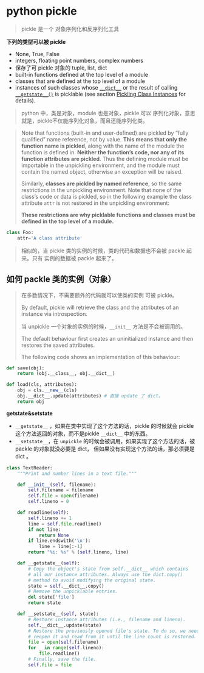 # python pickle

> pickle 是一个 对象序列化和反序列化工具



**下列的类型可以被 pickle**

* None, True, False
* integers, floating point numbers, complex numbers
* 保存了可 pickle 对象的 tuple, list, dict
* built-in functions defined at the top level of a module
* classes that are defined at the top level of a module
* instances of such classes whose [`__dict__`](https://docs.python.org/3/library/stdtypes.html#object.__dict__) or the result of calling [`__getstate__()`](https://docs.python.org/3/library/pickle.html#object.__getstate__) is picklable (see section [Pickling Class Instances](https://docs.python.org/3/library/pickle.html#pickle-inst) for details).



> python 中，类是对象，module 也是对象，pickle 可以 序列化对象，意思就是，pickle不仅能序列化对象，而且还能序列化类。



> Note that functions (built-in and user-defined) are pickled by “fully qualified” name reference, not by value. **This means that only the function name is pickled**, along with the name of the module the function is defined in. **Neither the function’s code, nor any of its function attributes are pickled**. Thus the defining module must be importable in the unpickling environment, and the module must contain the named object, otherwise an exception will be raised. 
>
> Similarly, **classes are pickled by named reference**, so the same restrictions in the unpickling environment. Note that none of the class’s code or data is pickled, so in the following example the class attribute `attr` is not restored in the unpickling environment:
>
> **These restrictions are why picklable functions and classes must be defined in the top level of a module.**

```python
class Foo:
    attr='A class attribute'
```



> 相似的，当 pickle 类的实例的时候，类的代码和数据也不会被 packle 起来。只有 实例的数据被 packle 起来了。



## 如何 packle 类的实例（对象）

> 在多数情况下，不需要额外的代码就可以使类的实例 可被 pickle。
>
> By default, pickle will retrieve the class and the attributes of an instance via introspection.
>
> 当 unpickle 一个对象的实例的时候，`__init__` 方法是不会被调用的。
>
> The default behaviour first creates an uninitialized instance and then restores the saved attributes.
>
> The following code shows an implementation of this behaviour:

```python
def save(obj):
    return (obj.__class__, obj.__dict__)

def load(cls, attributes):
    obj = cls.__new__(cls)
    obj.__dict__.update(attributes) # 直接 update 了 dict。
    return obj
```



**getstate&setstate**

* `__getstate__` ，如果在类中实现了这个方法的话，pickle 的时候就会 pickle 这个方法返回的对象，而不是pickle  `__dict__` 中的东西。
* `__setstate__`，在 `unpickle` 的时候会被调用，如果实现了这个方法的话，被 packle 的对象就没必要是 dict， 但如果没有实现这个方法的话，那必须要是 dict 。

```python
class TextReader:
    """Print and number lines in a text file."""

    def __init__(self, filename):
        self.filename = filename
        self.file = open(filename)
        self.lineno = 0

    def readline(self):
        self.lineno += 1
        line = self.file.readline()
        if not line:
            return None
        if line.endswith('\n'):
            line = line[:-1]
        return "%i: %s" % (self.lineno, line)

    def __getstate__(self):
        # Copy the object's state from self.__dict__ which contains
        # all our instance attributes. Always use the dict.copy()
        # method to avoid modifying the original state.
        state = self.__dict__.copy()
        # Remove the unpicklable entries.
        del state['file']
        return state

    def __setstate__(self, state):
        # Restore instance attributes (i.e., filename and lineno).
        self.__dict__.update(state)
        # Restore the previously opened file's state. To do so, we need to
        # reopen it and read from it until the line count is restored.
        file = open(self.filename)
        for _ in range(self.lineno):
            file.readline()
        # Finally, save the file.
        self.file = file
```

